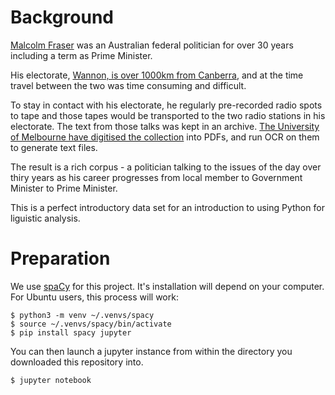 # Background
[Malcolm Fraser](https://en.wikipedia.org/wiki/Malcolm_Fraser) was an Australian federal politician for over 30 years including a term as Prime Minister.

His electorate, [Wannon, is over 1000km from Canberra](https://en.wikipedia.org/wiki/Division_of_Wannon#/media/File:Division_of_Wannon_2019.png), and at the time travel between the two was time consuming and difficult.

To stay in contact with his electorate, he regularly pre-recorded radio spots to tape and those tapes would be transported to the two radio stations in his electorate. The text from those talks was kept in an archive. [The University of Melbourne have digitised the collection](https://archives.unimelb.edu.au/explore/collections/malcolmfraser/about) into PDFs, and run OCR on them to generate text files.

The result is a rich corpus - a politician talking to the issues of the day over thiry years as his career progresses from local member to Government Minister to Prime Minister.

This is a perfect introductory data set for an introduction to using Python for liguistic analysis.

# Preparation

We use [spaCy](https://spacy.io/usage) for this project. It's installation will depend on your computer. For Ubuntu users, this process will work:

```
$ python3 -m venv ~/.venvs/spacy
$ source ~/.venvs/spacy/bin/activate
$ pip install spacy jupyter
```

You can then launch a jupyter instance from within the directory you downloaded this repository into.

```
$ jupyter notebook
```
